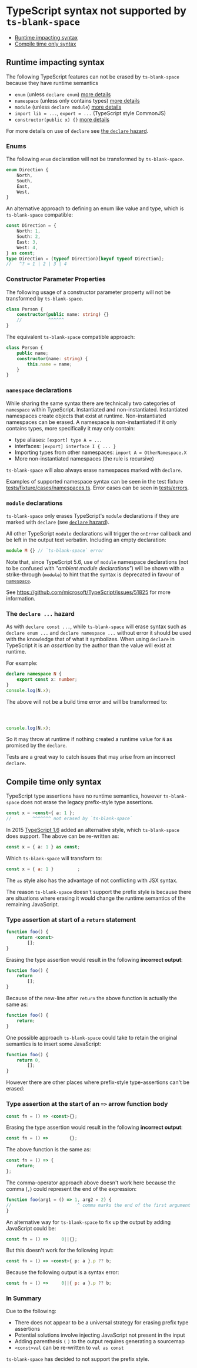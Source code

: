 # TypeScript syntax not supported by `ts-blank-space`

-   [Runtime impacting syntax](#runtime-impacting-syntax)
-   [Compile time only syntax](#compile-time-only-syntax)

## Runtime impacting syntax

The following TypeScript features can not be erased by `ts-blank-space` because they have runtime semantics

-   `enum` (unless `declare enum`) [more details](#enums)
-   `namespace` (unless only contains types) [more details](#namespace-declarations)
-   `module` (unless `declare module`) [more details](#module-declarations)
-   `import lib = ...`, `export = ...` (TypeScript style CommonJS)
-   `constructor(public x) {}` [more details](#constructor-parameter-properties)

For more details on use of `declare` see [the `declare` hazard](#the-declare--hazard).

### Enums

The following `enum` declaration will not be transformed by `ts-blank-space`.

```typescript
enum Direction {
    North,
    South,
    East,
    West,
}
```

An alternative approach to defining an enum like value and type, which is `ts-blank-space` compatible:

```typescript
const Direction = {
    North: 1,
    South: 2,
    East: 3,
    West: 4,
} as const;
type Direction = (typeof Direction)[keyof typeof Direction];
//   ^? = 1 | 2 | 3 | 4
```

### Constructor Parameter Properties

The following usage of a constructor parameter property will not be transformed by `ts-blank-space`.

```typescript
class Person {
    constructor(public name: string) {}
    //          ^^^^^^
}
```

The equivalent `ts-blank-space` compatible approach:

```typescript
class Person {
    public name;
    constructor(name: string) {
        this.name = name;
    }
}
```

### `namespace` declarations

While sharing the same syntax there are technically two categories of `namespace` within TypeScript. Instantiated and non-instantiated. Instantiated namespaces create objects that exist at runtime. Non-instantiated namespaces can be erased. A namespace is non-instantiated if it only contains types, more specifically it may only contain:

-   type aliases: `[export] type A = ...`
-   interfaces: `[export] interface I { ... }`
-   Importing types from other namespaces: `import A = OtherNamespace.X`
-   More non-instantiated namespaces (the rule is recursive)

`ts-blank-space` will also always erase namespaces marked with `declare`.

Examples of supported namespace syntax can be seen in the test fixture [tests/fixture/cases/namespaces.ts](../tests/fixture/cases/namespaces.ts). Error cases can be seen in [tests/errors](../tests/errors.test.ts).

### `module` declarations

`ts-blank-space` only erases TypeScript's `module` declarations if they are marked with `declare` (see [`declare` hazard](#the-declare--hazard)).

All other TypeScript `module` declarations will trigger the `onError` callback and be left in the output text verbatim. Including an empty declaration:

```ts
module M {} // `ts-blank-space` error
```

Note that, since TypeScript 5.6, use of `module` namespace declarations (not to be confused with _"ambient module declarations"_) will be shown with a strike-through (~~`module`~~) to hint that the syntax is deprecated in favour of [`namespace`](#namespace-declarations).

See https://github.com/microsoft/TypeScript/issues/51825 for more information.

### The `declare ...` hazard

As with `declare const ...`, while `ts-blank-space` will erase syntax such as `declare enum ...` and `declare namespace ...` without error it should be used with the knowledge that of what it symbolizes.
When using `declare` in TypeScript it is an _assertion_ by the author than the value will exist at runtime.

For example:

<!-- prettier-ignore -->
```ts
declare namespace N {
    export const x: number;
}
console.log(N.x);
```

The above will not be a build time error and will be transformed to:

<!-- prettier-ignore -->
```js



console.log(N.x);
```

So it may throw at runtime if nothing created a runtime value for `N` as promised by the `declare`.

Tests are a great way to catch issues that may arise from an incorrect `declare`.

## Compile time only syntax

TypeScript type assertions have no runtime semantics, however `ts-blank-space` does not erase the legacy prefix-style type assertions.

<!-- prettier-ignore -->
```typescript
const x = <const>{ a: 1 };
//        ^^^^^^^ not erased by `ts-blank-space`
```

In 2015 [TypeScript 1.6](https://www.typescriptlang.org/docs/handbook/release-notes/typescript-1-6.html#new-tsx-file-extension-and-as-operator) added an alternative style, which `ts-blank-space` does support. The above can be re-written as:

<!-- prettier-ignore -->
```typescript
const x = { a: 1 } as const;
```

Which `ts-blank-space` will transform to:

<!-- prettier-ignore -->
```javascript
const x = { a: 1 }         ;
```

The `as` style also has the advantage of not conflicting with JSX syntax.

The reason `ts-blank-space` doesn't support the prefix style is because there are situations where erasing it would change the runtime semantics of the remaining JavaScript.

### Type assertion at start of a `return` statement

<!-- prettier-ignore -->
```typescript
function foo() {
    return <const>
        [];
}
```

Erasing the type assertion would result in the following **incorrect output**:

<!-- prettier-ignore -->
```javascript
function foo() {
    return
        [];
}
```

Because of the new-line after `return` the above function is actually the same as:

<!-- prettier-ignore -->
```javascript
function foo() {
    return;
}
```

One possible approach `ts-blank-space` could take to retain the original semantics is to insert some JavaScript:

<!-- prettier-ignore -->
```javascript
function foo() {
    return 0,
        [];
}
```

However there are other places where prefix-style type-assertions can't be erased:

### Type assertion at the start of an `=>` arrow function body

<!-- prettier-ignore -->
```typescript
const fn = () => <const>{};
```

Erasing the type assertion would result in the following **incorrect output**:

<!-- prettier-ignore -->
```javascript
const fn = () =>        {};
```

The above function is the same as:

<!-- prettier-ignore -->
```javascript
const fn = () => {
    return;
};
```

The comma-operator approach above doesn't work here because the comma (`,`) could represent the end of the expression:

<!-- prettier-ignore -->
```javascript
function foo(arg1 = () => 1, arg2 = 2) {
//                         ^ comma marks the end of the first argument
}
```

An alternative way for `ts-blank-space` to fix up the output by adding JavaScript could be:

<!-- prettier-ignore -->
```javascript
const fn = () =>     0||{};
```

But this doesn't work for the following input:

<!-- prettier-ignore -->
```typescript
const fn = () => <const>{ p: a }.p ?? b;
```

Because the following output is a syntax error:

<!-- prettier-ignore -->
```javascript
const fn = () =>     0||{ p: a }.p ?? b;
```

### In Summary

Due to the following:

-   There does not appear to be a universal strategy for erasing prefix type assertions
-   Potential solutions involve injecting JavaScript not present in the input
-   Adding parenthesis `(` `)` to the output requires generating a sourcemap
-   `<const>val` can be re-written to `val as const`

`ts-blank-space` has decided to not support the prefix style.
